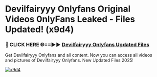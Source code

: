# Devilfairyyy Onlyfans Original Videos 0nlyFans Leaked - Files Updated! (x9d4)

<h3>🔴 CLICK HERE 🌐==►► <a href="https://tinyurl.com/x26r9saj" rel="nofollow">Devilfairyyy Onlyfans Updated Files</a></h3>

Get Devilfairyyy Onlyfans and all content. Now you can access all videos and pictures of Devilfairyyy Onlyfans. New Updated Files 2025!

[![x9d4](https://i.imgur.com/LkgZPqh.gif)](https://tinyurl.com/x26r9saj)
